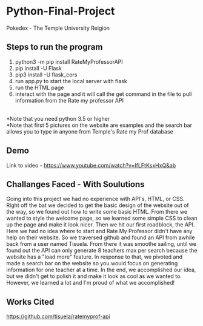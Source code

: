 # Python-Final-Project
Pokedex - The Temple University Reigion

## Steps to run the program
1. python3 -m pip install RateMyProfessorAPI
2. pip install -U Flask
3. pip3 install -U flask_cors
4. run app.py to start the local server with flask
5. run the HTML page
6. interact with the page and it will call the get command in the file to pull information from the Rate my professor API

<br>*Note that you need python 3.5 or higher
<br>*Note that first 5 pictures on the website are examples and the search bar allows you to type in anyone from Temple's Rate my Prof database

## Demo
Link to video - https://www.youtube.com/watch?v=IfLFtKsxHxQ&ab

## Challanges Faced - With Soulutions
Going into this project we had no experience with API's, HTML, or CSS. 
Right off the bat we decided to get the basic design of the website out of the way, so we found out how to write some basic HTML.
From there we wanted to style the welcome page, so we learned some simple CSS to clean up the page and make it look nicer.
Then we hit our first roadblock, the API.
Here we had no idea where to start and Rate My Professor didn't have any help on their website.
So we traversed github and found an API from awhile back from a user named Tisuela.
From there it was smoothe sailing, until we found out the API can only generate 8 teachers max per search because the website has a "load more" feature.
In response to that, we pivoted and made a search bar on the website so you would focus on generating information for one teacher at a time.
In the end, we accomplished our idea, but we didn't get to polish it and make it look as cool as we wanted to. However, we learned a lot and I'm proud of what we accomplished!

## Works Cited
https://github.com/tisuela/ratemyprof-api
